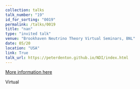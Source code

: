 ```yaml
---
collection: talks
talk_number: "19"
id_for_sorting: "0019"
permalink: /talks/0019
title: "nan" 
type: "invited talk"
venue: "Brookhaven Neutrino Theory Virtual Seminars, BNL"
date: 05/20
location: "USA"
link: True 
talk_url: https://peterdenton.github.io/NDI/index.html 
---
```


[More information here](https://peterdenton.github.io/NDI/index.html)

Virtual
